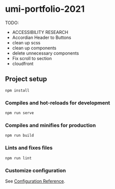 # umi-portfolio-2021
TODO:
* ACCESSIBILITY RESEARCH
* Accordian Header to Buttons
* clean up scss
* clean up components
* delete unnecessary components
* Fix scroll to section
* cloudfront

## Project setup
```
npm install
```

### Compiles and hot-reloads for development
```
npm run serve
```

### Compiles and minifies for production
```
npm run build
```

### Lints and fixes files
```
npm run lint
```

### Customize configuration
See [Configuration Reference](https://cli.vuejs.org/config/).
